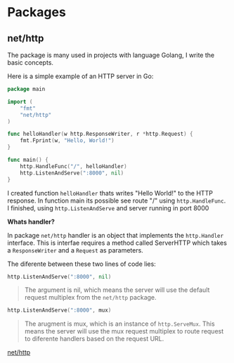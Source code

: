 # Packages

## net/http

The package is many used in projects with language Golang, I write the basic concepts.

Here is a simple example of an HTTP server in Go:

```go
package main

import (
    "fmt"
    "net/http"
)

func helloHandler(w http.ResponseWriter, r *http.Request) {
    fmt.Fprint(w, "Hello, World!")
}

func main() {
    http.HandleFunc("/", helloHandler)
    http.ListenAndServe(":8000", nil)
}
```

I created function `helloHandler` thats writes "Hello World!" to the HTTP response. In function main its possible see route "/" using `http.HandleFunc`. I finished, using `http.ListenAndServe` and server running in port 8000

**Whats handler?**

In package `net/http` handler is an object that implements the `http.Handler` interface. This is interfae requires a method called ServerHTTP which takes a `ResponseWriter` and a `Request` as parameters.

The diferente between these two lines of code lies:


```go
http.ListenAndServe(":8000", nil)
```

> The argument is nil, which means the server will use the default request multiplex from the `net/http` package.

```go
http.ListenAndServe(":8000", mux)
```

> The arugment is mux, which is an instance of `http.ServeMux`. This means the server will use the mux request multiplex to route request to diferente handlers based on the request URL.


[net/http](https://pkg.go.dev/net/http)
